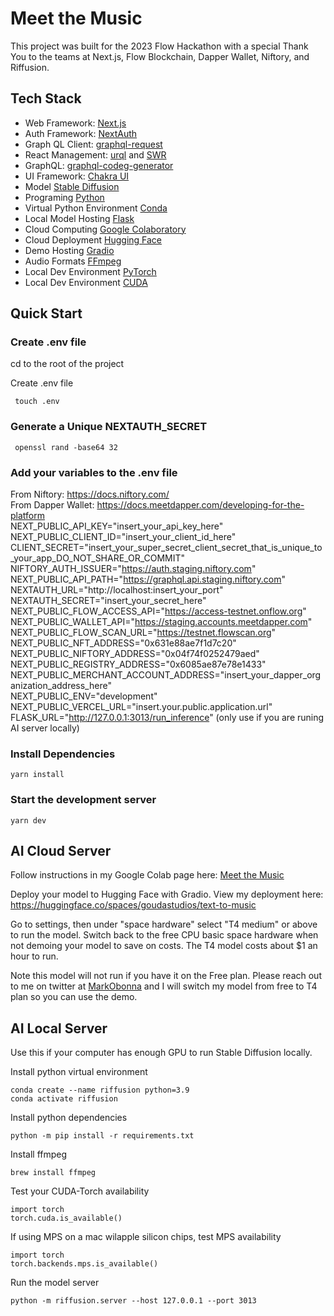 # Meet the Music

This project was built for the 2023 Flow Hackathon with a special Thank You to the teams at Next.js, Flow Blockchain, Dapper Wallet, Niftory, and Riffusion.

## Tech Stack

- Web Framework: [Next.js](https://nextjs.org/)
- Auth Framework: [NextAuth](https://next-auth.js.org/)
- Graph QL Client: [graphql-request](https://github.com/prisma-labs/graphql-request)
- React Management: [urql](https://formidable.com/open-source/urql/) and [SWR](https://swr.vercel.app/docs/with-nextjs)
- GraphQL: [graphql-codeg-generator](https://www.graphql-code-generator.com/)
- UI Framework: [Chakra UI](https://chakra-ui.com/)
- Model [Stable Diffusion](https://stability.ai)
- Programing [Python](https://www.python.org)
- Virtual Python Environment [Conda](https://docs.conda.io/)
- Local Model Hosting [Flask](https://flask.palletsprojects.com/en/2.0.x/)
- Cloud Computing [Google Colaboratory](https://colab.research.google.com/)
- Cloud Deployment [Hugging Face](https://huggingface.co)
- Demo Hosting [Gradio](https://gradio.app/o)
- Audio Formats [FFmpeg](https://ffmpeg.org/download.html)
- Local Dev Environment [PyTorch](pytorch.org)
- Local Dev Environment [CUDA](https://developer.nvidia.com/cuda-11-6-0-download-archive)

## Quick Start

### Create .env file

cd to the root of the project

Create .env file

```
 touch .env
```

### Generate a Unique NEXTAUTH_SECRET

```
 openssl rand -base64 32
```

### Add your variables to the .env file

From Niftory: https://docs.niftory.com/
<br/>From Dapper Wallet: https://docs.meetdapper.com/developing-for-the-platform
<br/>NEXT_PUBLIC_API_KEY="insert_your_api_key_here"
<br/>NEXT_PUBLIC_CLIENT_ID="insert_your_client_id_here"
<br/>CLIENT_SECRET="insert_your_super_secret_client_secret_that_is_unique_to_your_app_DO_NOT_SHARE_OR_COMMIT"
<br/>NIFTORY_AUTH_ISSUER="https://auth.staging.niftory.com"
<br/>NEXT_PUBLIC_API_PATH="https://graphql.api.staging.niftory.com"
<br/>NEXTAUTH_URL="http://localhost:insert_your_port"
<br/>NEXTAUTH_SECRET="insert_your_secret_here"
<br/>NEXT_PUBLIC_FLOW_ACCESS_API="https://access-testnet.onflow.org"
<br/>NEXT_PUBLIC_WALLET_API="https://staging.accounts.meetdapper.com"
<br/>NEXT_PUBLIC_FLOW_SCAN_URL="https://testnet.flowscan.org"
<br/>NEXT_PUBLIC_NFT_ADDRESS="0x631e88ae7f1d7c20"
<br/>NEXT_PUBLIC_NIFTORY_ADDRESS="0x04f74f0252479aed"
<br/>NEXT_PUBLIC_REGISTRY_ADDRESS="0x6085ae87e78e1433"
<br/>NEXT_PUBLIC_MERCHANT_ACCOUNT_ADDRESS="insert_your_dapper_organization_address_here"
<br/>NEXT_PUBLIC_ENV="development"
<br/>NEXT_PUBLIC_VERCEL_URL="insert.your.public.application.url"
<br/>FLASK_URL="http://127.0.0.1:3013/run_inference" (only use if you are runing AI server locally)

### Install Dependencies

```
yarn install
```

### Start the development server

```
yarn dev
```

## AI Cloud Server

Follow instructions in my Google Colab page here: [Meet the Music](https://colab.research.google.com/drive/14ytufJVb_wUIk_bjCZ8PjidtO4OVdmnV?usp=sharing)
 

Deploy your model to Hugging Face with Gradio. View my deployment here: https://huggingface.co/spaces/goudastudios/text-to-music

Go to settings, then under "space hardware" select "T4 medium" or above to run the model. Switch back to the free CPU basic  space hardware when not demoing your model to save on costs. The T4 model costs about $1 an hour to run.

Note this model will not run if you have it on the Free plan. Please reach out to me on twitter at [MarkObonna](https://twitter.com/MarkObonna)  and I will switch my model from free to T4 plan so you can use the demo.

## AI Local Server

Use this if your computer has enough GPU to run Stable Diffusion locally.

Install python virtual environment

```
conda create --name riffusion python=3.9
conda activate riffusion
```

Install python dependencies

```
python -m pip install -r requirements.txt
```

Install ffmpeg

```
brew install ffmpeg
```

Test your CUDA-Torch availability

```
import torch
torch.cuda.is_available()
```

If using MPS on a mac wilapple silicon chips, test MPS availability

```
import torch
torch.backends.mps.is_available()
```

Run the model server

```
python -m riffusion.server --host 127.0.0.1 --port 3013
```

